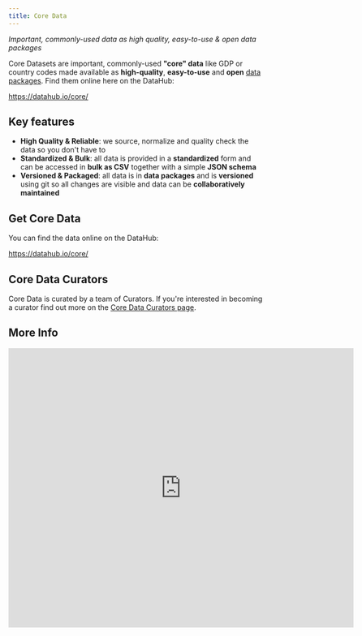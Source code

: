 ```yaml
---
title: Core Data
---
```


*Important, commonly-used data as high quality, easy-to-use & open data packages*

Core Datasets are important, commonly-used **"core" data** like GDP or country codes made available as **high-quality**, **easy-to-use** and **open** [data packages][dp]. Find them online here on the DataHub:

https://datahub.io/core/

## Key features

* **High Quality & Reliable**: we source, normalize and quality check the data so you don't have to
* **Standardized & Bulk**: all data is provided in a **standardized** form and can be accessed in **bulk as CSV** together with a simple **JSON schema**
* **Versioned & Packaged**: all data is in **data packages** and is **versioned** using git so all changes are visible and data can be **collaboratively maintained**

[dp]: http://frictionlessdata.io/data-packages/
[frictionless]: http://frictionlessdata.io/
[od]: http://opendefinition.org/
[tdp]: http://data.okfn.org/doc/tabular-data-package/

## Get Core Data

You can find the data online on the DataHub:

https://datahub.io/core/

## Core Data Curators

Core Data is curated by a team of Curators. If you're interested in becoming a curator find out more on the [Core Data Curators page][curators].

[curators]: /docs/core-data/curators

## More Info

<iframe src="https://docs.google.com/presentation/d/1-BLImNBv2RtEkFVq_DdWjy05baHfprWHHdXZiMrmihQ/embed?start=false&loop=false&delayms=3000" frameborder="0" width="680" height="551" allowfullscreen="true" mozallowfullscreen="true" webkitallowfullscreen="true"></iframe>
